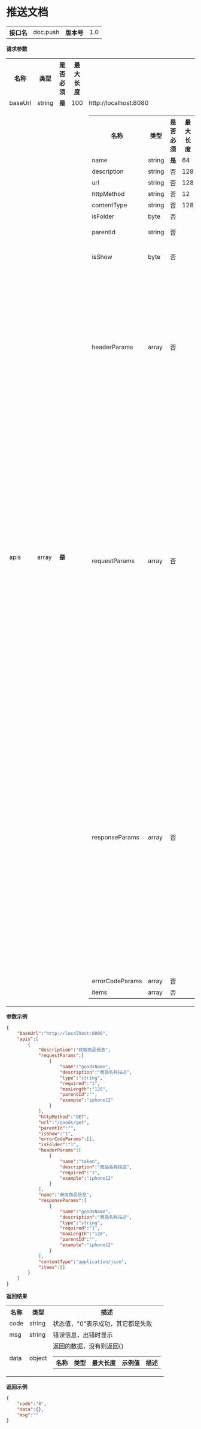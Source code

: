 
# 推送文档


<table>
    <tr>
        <th>接口名</th>
        <td>doc.push</td>
        <th>版本号</th>
        <td>1.0</td>
    </tr>
</table>

**请求参数**

<table>
    <tr>
        <th>名称</th>
        <th>类型</th>
        <th>是否必须</th>
        <th>最大长度</th>
        <th>示例值</th>
        <th>描述</th>
    </tr>
        <tr><td>baseUrl</td><td class="param-type">string</td><td><strong>是</strong></td><td>100</td><td>http://localhost:8080</td><td>baseUrl<br/></td></tr>
        <tr><td>apis</td><td class="param-type">array</td><td><strong>是</strong></td><td></td><td><table parentname="apis"><tr><th>名称</th><th>类型</th><th>是否必须</th><th>最大长度</th><th>示例值</th><th>描述</th></tr><tr><td>name</td><td class="param-type">string</td><td><strong>是</strong></td><td>64</td><td>获取商品信息</td><td>文档名称<br/></td></tr><tr><td>description</td><td class="param-type">string</td><td>否</td><td>128</td><td>获取商品信息</td><td>文档概述<br/></td></tr><tr><td>url</td><td class="param-type">string</td><td>否</td><td>128</td><td>/goods/get</td><td>url<br/></td></tr><tr><td>httpMethod</td><td class="param-type">string</td><td>否</td><td>12</td><td>GET</td><td>http方法<br/></td></tr><tr><td>contentType</td><td class="param-type">string</td><td>否</td><td>128</td><td>application/json</td><td>contentType<br/></td></tr><tr><td>isFolder</td><td class="param-type">byte</td><td>否</td><td></td><td>1</td><td>contentType<br/></td></tr><tr><td>parentId</td><td class="param-type">string</td><td>否</td><td></td><td></td><td>父节点, 没有填空字符串<br/></td></tr><tr><td>isShow</td><td class="param-type">byte</td><td>否</td><td></td><td>1</td><td>是否显示，1：显示，0：不显示<br/></td></tr><tr><td>headerParams</td><td class="param-type">array</td><td>否</td><td></td><td><table parentname="headerParams"><tr><th>名称</th><th>类型</th><th>是否必须</th><th>最大长度</th><th>示例值</th><th>描述</th></tr><tr><td>name</td><td class="param-type">string</td><td><strong>是</strong></td><td>50</td><td>token</td><td>header名称<br/></td></tr><tr><td>required</td><td class="param-type">byte</td><td><strong>是</strong></td><td></td><td>1</td><td>是否必须，1：是，0：否<br/></td></tr><tr><td>example</td><td class="param-type">string</td><td>否</td><td>100</td><td>iphone12</td><td>示例值<br/></td></tr><tr><td>description</td><td class="param-type">string</td><td>否</td><td>100</td><td>商品名称描述</td><td>描述<br/></td></tr></table></td><td>请求头<br/></td></tr><tr><td>requestParams</td><td class="param-type">array</td><td>否</td><td></td><td><table parentname="requestParams"><tr><th>名称</th><th>类型</th><th>是否必须</th><th>最大长度</th><th>示例值</th><th>描述</th></tr><tr><td>name</td><td class="param-type">string</td><td><strong>是</strong></td><td>50</td><td>goodsName</td><td>参数名<br/></td></tr><tr><td>type</td><td class="param-type">string</td><td><strong>是</strong></td><td>50</td><td>string</td><td>字段类型<br/></td></tr><tr><td>required</td><td class="param-type">byte</td><td><strong>是</strong></td><td></td><td>1</td><td>是否必须，1：是，0：否<br/></td></tr><tr><td>maxLength</td><td class="param-type">string</td><td>否</td><td>50</td><td>128</td><td>最大长度<br/></td></tr><tr><td>example</td><td class="param-type">string</td><td>否</td><td>100</td><td>iphone12</td><td>示例值<br/></td></tr><tr><td>description</td><td class="param-type">string</td><td>否</td><td>100</td><td>商品名称描述</td><td>描述<br/></td></tr><tr><td>parentId</td><td class="param-type">string</td><td>否</td><td></td><td></td><td>父节点, 没有填空字符串<br/></td></tr></table></td><td>请求参数<br/></td></tr><tr><td>responseParams</td><td class="param-type">array</td><td>否</td><td></td><td><table parentname="responseParams"><tr><th>名称</th><th>类型</th><th>是否必须</th><th>最大长度</th><th>示例值</th><th>描述</th></tr><tr><td>name</td><td class="param-type">string</td><td><strong>是</strong></td><td>50</td><td>goodsName</td><td>参数名<br/></td></tr><tr><td>type</td><td class="param-type">string</td><td><strong>是</strong></td><td>50</td><td>string</td><td>字段类型<br/></td></tr><tr><td>required</td><td class="param-type">byte</td><td><strong>是</strong></td><td></td><td>1</td><td>是否必须，1：是，0：否<br/></td></tr><tr><td>maxLength</td><td class="param-type">string</td><td>否</td><td>50</td><td>128</td><td>最大长度<br/></td></tr><tr><td>example</td><td class="param-type">string</td><td>否</td><td>100</td><td>iphone12</td><td>示例值<br/></td></tr><tr><td>description</td><td class="param-type">string</td><td>否</td><td>100</td><td>商品名称描述</td><td>描述<br/></td></tr><tr><td>parentId</td><td class="param-type">string</td><td>否</td><td></td><td></td><td>父节点, 没有填空字符串<br/></td></tr></table></td><td>返回参数<br/></td></tr><tr><td>errorCodeParams</td><td class="param-type">array</td><td>否</td><td></td><td></td><td>错误码<br/></td></tr><tr><td>items</td><td class="param-type">array</td><td>否</td><td></td><td></td><td>文档项<br/></td></tr></table></td><td>api列表<br/></td></tr>
    </table>

**参数示例**

```json
{
	"baseUrl":"http://localhost:8080",
	"apis":[
		{
			"description":"获取商品信息",
			"requestParams":[
				{
					"name":"goodsName",
					"description":"商品名称描述",
					"type":"string",
					"required":"1",
					"maxLength":"128",
					"parentId":"",
					"example":"iphone12"
				}
			],
			"httpMethod":"GET",
			"url":"/goods/get",
			"parentId":"",
			"isShow":"1",
			"errorCodeParams":[],
			"isFolder":"1",
			"headerParams":[
				{
					"name":"token",
					"description":"商品名称描述",
					"required":"1",
					"example":"iphone12"
				}
			],
			"name":"获取商品信息",
			"responseParams":[
				{
					"name":"goodsName",
					"description":"商品名称描述",
					"type":"string",
					"required":"1",
					"maxLength":"128",
					"parentId":"",
					"example":"iphone12"
				}
			],
			"contentType":"application/json",
			"items":[]
		}
	]
}
```

**返回结果**

<table>
    <tr>
        <th>名称</th>
        <th>类型</th>
        <th>描述</th>
    </tr>
    <tr>
        <td>code</td>
        <td>string</td>
        <td>状态值，"0"表示成功，其它都是失败</td>
    </tr>
    <tr>
        <td>msg</td>
        <td>string</td>
        <td>错误信息，出错时显示</td>
    </tr>
        <tr>
        <td>data</td>
        <td>object</td>
        <td>返回的数据，没有则返回{}
            <table>
                <tr>
                    <th>名称</th>
                    <th>类型</th>
                    <th>最大长度</th>
                    <th>示例值</th>
                    <th>描述</th>
                </tr>
                            </table>
        </td>
    </tr>
    </table>

**返回示例**

```json
{
	"code":"0",
	"data":{},
	"msg":""
}
```


